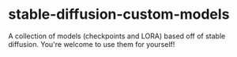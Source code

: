 # stable-diffusion-custom-models
A collection of models (checkpoints and LORA) based off of stable diffusion. You're welcome to use them for yourself!
